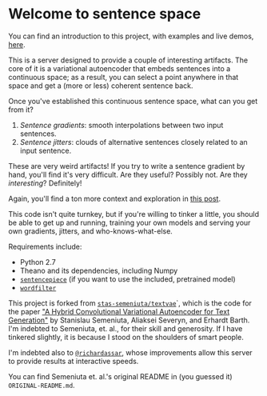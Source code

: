 # Welcome to sentence space

You can find an introduction to this project, with examples and live demos, [here](https://www.robinsloan.com/voyages-in-sentence-space).

This is a server designed to provide a couple of interesting artifacts. The core of it is a variational autoencoder that embeds sentences into a continuous space; as a result, you can select a point anywhere in that space and get a (more or less) coherent sentence back.

Once you've established this continuous sentence space, what can you get from it?

1. *Sentence gradients*: smooth interpolations between two input sentences.
2. *Sentence jitters*: clouds of alternative sentences closely related to an input sentence.

These are very weird artifacts! If you try to write a sentence gradient by hand, you'll find it's very difficult. Are they useful? Possibly not. Are they _interesting_? Definitely!

Again, you'll find a ton more context and exploration in [this post](https://www.robinsloan.com/voyages-in-sentence-space).

This code isn't quite turnkey, but if you're willing to tinker a little, you should be able to get up and running, training your own models and serving your own gradients, jitters, and who-knows-what-else.

Requirements include:

* Python 2.7
* Theano and its dependencies, including Numpy
* [`sentencepiece`](https://github.com/google/sentencepiece) (if you want to use the included, pretrained model)
* [`wordfilter`](https://github.com/dariusk/wordfilter)

This project is forked from [`stas-semeniuta/textvae`](https://github.com/stas-semeniuta/textvae)`, which is the code for the paper ["A Hybrid Convolutional Variational Autoencoder for Text Generation"](https://arxiv.org/abs/1702.02390) by Stanislau Semeniuta, Aliaksei Severyn, and Erhardt Barth. I'm indebted to Semeniuta, et. al., for their skill and generosity. If I have tinkered slightly, it is because I stood on the shoulders of smart people.

I'm indebted also to [`@richardassar`](https://github.com/richardassar), whose improvements allow this server to provide results at interactive speeds.

You can find Semeniuta et. al.'s original README in (you guessed it) `ORIGINAL-README.md`.